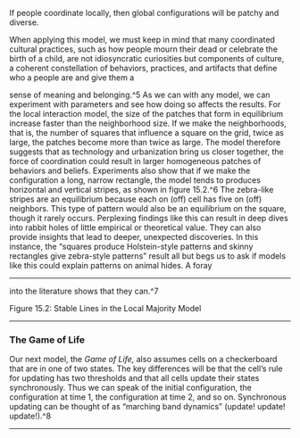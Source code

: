 If people coordinate locally, then global configurations will be patchy and diverse. 

When applying this model, we must keep in mind that many coordinated cultural practices, such as how people mourn their dead or celebrate the birth of a child, are not idiosyncratic curiosities but components of culture, a coherent constellation of behaviors, practices, and artifacts that define who a people are and give them a 

sense of meaning and belonging.^5 As we can with any model, we can experiment with parameters and see how doing so affects the results. For the local interaction model, the size of the patches that form in equilibrium increase faster than the neighborhood size. If we make the neighborhoods, that is, the number of squares that influence a square on the grid, twice as large, the patches become more than twice as large. The model therefore suggests that as technology and urbanization bring us closer together, the force of coordination could result in larger homogeneous patches of behaviors and beliefs. Experiments also show that if we make the configuration a long, narrow rectangle, the model tends to produces horizontal and vertical stripes, as shown in figure 15.2.^6 The zebra-like stripes are an equilibrium because each on (off) cell has five on (off) neighbors. This type of pattern would also be an equilibrium on the square, though it rarely occurs. Perplexing findings like this can result in deep dives into rabbit holes of little empirical or theoretical value. They can also provide insights that lead to deeper, unexpected discoveries. In this instance, the “squares produce Holstein-style patterns and skinny rectangles give zebra-style patterns” result all but begs us to ask if models like this could explain patterns on animal hides. A foray 

---

into the literature shows that they can.^7 

 Figure 15.2: Stable Lines in the Local Majority Model 

---

### The Game of Life 

Our next model, the _Game of Life,_ also assumes cells on a checkerboard that are in one of two states. The key differences will be that the cell’s rule for updating has two thresholds and that all cells update their states synchronously. Thus we can speak of the initial configuration, the configuration at time 1, the configuration at time 2, and so on. Synchronous updating can be thought of as “marching band dynamics” (update! update! update!).^8 

---
